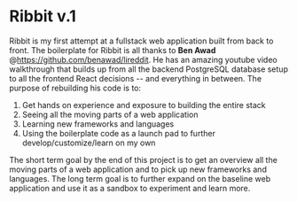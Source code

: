 # Ribbit v.1

Ribbit is my first attempt at a fullstack web application built from back to front. The boilerplate for Ribbit is all thanks to **Ben Awad** @https://github.com/benawad/lireddit. He has an amazing youtube video walkthrough that builds up from all the backend PostgreSQL database setup to all the frontend React decisions -- and everything in between. The purpose of rebuilding his code is to:
1. Get hands on experience and exposure to building the entire stack
1. Seeing all the moving parts of a web application
1. Learning new frameworks and languages
1. Using the boilerplate code as a launch pad to further develop/customize/learn on my own

The short term goal by the end of this project is to get an overview all the moving parts of a web application and to pick up new frameworks and languages. The long term goal is to further expand on the baseline web application and use it as a sandbox to experiment and learn more.